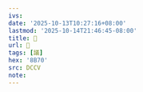 ```yaml
---
ivs:
date: '2025-10-13T10:27:16+08:00'
lastmod: '2025-10-14T21:46:45-08:00'
title: 􁳨
url: 􁳨
tags: [議]
hex: '8B70'
src: DCCV
note:
---
```

